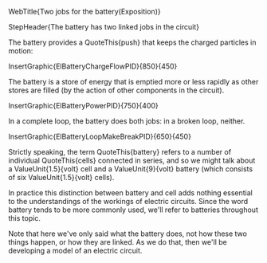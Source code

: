 WebTitle{Two jobs for the battery(Exposition)}

StepHeader{The battery has two linked jobs in the circuit}


The battery provides a QuoteThis{push} that keeps the charged particles in motion:

InsertGraphic{ElBatteryChargeFlowPID}{850}{450}

The battery is a store of energy that is emptied more or less rapidly as other stores are filled (by the action of other components in the circuit).

InsertGraphic{ElBatteryPowerPID}{750}{400}

In a complete loop, the battery does both jobs: in a broken loop, neither.

InsertGraphic{ElBatteryLoopMakeBreakPID}{650}{450}

Strictly speaking, the term QuoteThis{battery} refers to a number of individual QuoteThis{cells} connected in series, and so we might talk about a ValueUnit{1.5}{volt} cell and a ValueUnit{9}{volt} battery (which consists of six ValueUnit{1.5}{volt} cells).

In practice this distinction between battery and cell adds nothing essential to the understandings of the workings of electric circuits. Since the word battery tends to be more commonly used, we'll refer to batteries throughout this topic.

Note that here we've only said what the battery does, not how these two things happen, or how they are linked. As we do that, then we'll be developing a model of an electric circuit.
